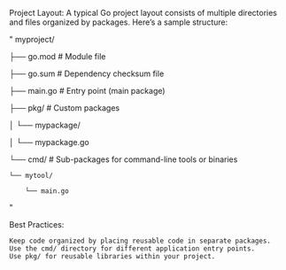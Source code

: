 Project Layout: A typical Go project layout consists of multiple directories and files organized by packages. Here’s a sample structure:

"
myproject/

├── go.mod        # Module file

├── go.sum        # Dependency checksum file

├── main.go       # Entry point (main package)

├── pkg/          # Custom packages

│   └── mypackage/

│       └── mypackage.go

└── cmd/                # Sub-packages for command-line tools or binaries

    └── mytool/ 
    
        └── main.go
"
        
Best Practices:

    Keep code organized by placing reusable code in separate packages.
    Use the cmd/ directory for different application entry points.
    Use pkg/ for reusable libraries within your project.
